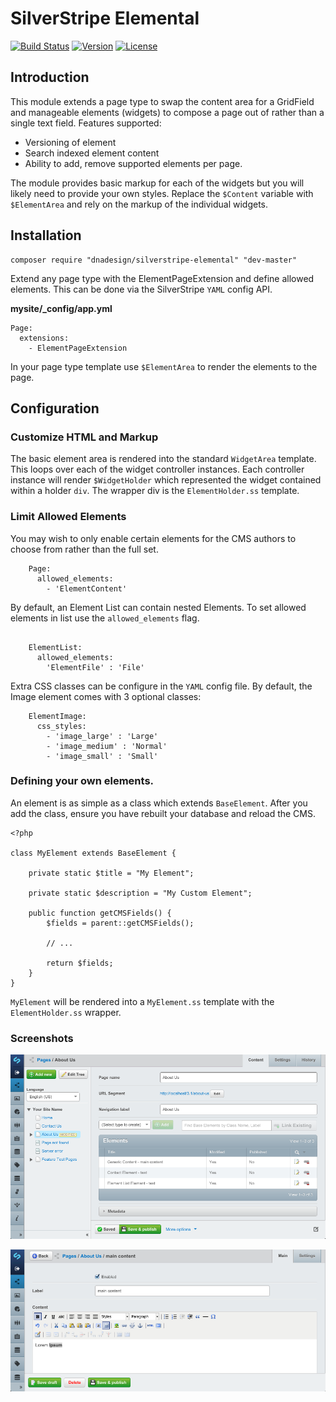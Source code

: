# SilverStripe Elemental

[![Build Status](http://img.shields.io/travis/dnadesign/silverstripe-elemental.svg?style=flat-square)](https://travis-ci.org/dnadesign/silverstripe-elemental)
[![Version](http://img.shields.io/packagist/v/dnadesign/silverstripe-elemental.svg?style=flat-square)](https://packagist.org/packages/dnadesign/silverstripe-elemental)
[![License](http://img.shields.io/packagist/l/dnadesign/silverstripe-elemental.svg?style=flat-square)](LICENSE.md)

## Introduction

This module extends a page type to swap the content area for a GridField and manageable elements (widgets) to compose
a page out of rather than a single text field. Features supported:

* Versioning of element
* Search indexed element content
* Ability to add, remove supported elements per page.

The module provides basic markup for each of the widgets but you will likely need to provide your own styles. Replace
the `$Content` variable with `$ElementArea` and rely on the markup of the individual widgets.

## Installation

	composer require "dnadesign/silverstripe-elemental" "dev-master"

Extend any page type with the ElementPageExtension and define allowed elements. This can be done via the SilverStripe
`YAML` config API.

**mysite/_config/app.yml**

	Page:
	  extensions:
	    - ElementPageExtension

In your page type template use `$ElementArea` to render the elements to the page.

## Configuration

### Customize HTML and Markup

The basic element area is rendered into the standard `WidgetArea` template. This loops over each of the widget
controller instances. Each controller instance will render `$WidgetHolder` which represented the widget contained within
a holder `div`. The wrapper div is the `ElementHolder.ss` template.

### Limit Allowed Elements

You may wish to only enable certain elements for the CMS authors to choose from rather than the full set.

````
	Page:
	  allowed_elements:
		- 'ElementContent'

````

By default, an Element List can contain nested Elements. To set allowed elements in list use the `allowed_elements`
flag.

````

	ElementList:
	  allowed_elements:
	    'ElementFile' : 'File'

````

Extra CSS classes can be configure in the `YAML` config file. By default, the Image element comes with 3 optional
classes:

````
	ElementImage:
	  css_styles:
	    - 'image_large' : 'Large'
	    - 'image_medium' : 'Normal'
	    - 'image_small' : 'Small'
````

### Defining your own elements.

An element is as simple as a class which extends `BaseElement`. After you add the class, ensure you have rebuilt your
database and reload the CMS.

	<?php

	class MyElement extends BaseElement {

		private static $title = "My Element";

		private static $description = "My Custom Element";

		public function getCMSFields() {
			$fields = parent::getCMSFields();

            // ...

            return $fields;
		}
	}

`MyElement` will be rendered into a `MyElement.ss` template with the `ElementHolder.ss` wrapper.

### Screenshots

![Overview](docs/images/overview.png)

![Detail](docs/images/detail.png)
